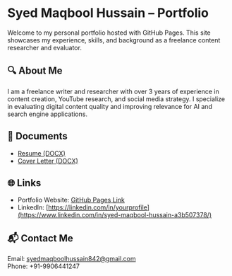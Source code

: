 
# Syed Maqbool Hussain – Portfolio

Welcome to my personal portfolio hosted with GitHub Pages. This site showcases my experience, skills, and background as a freelance content researcher and evaluator.

## 🔍 About Me
I am a freelance writer and researcher with over 3 years of experience in content creation, YouTube research, and social media strategy. I specialize in evaluating digital content quality and improving relevance for AI and search engine applications.

## 📄 Documents
- [Resume (DOCX)](./Syed_Maqbool_Hussain_Resume.docx)
- [Cover Letter (DOCX)](./Syed_Maqbool_Hussain_Cover_Letter.docx)

## 🌐 Links
- Portfolio Website: [GitHub Pages Link](https://syedmaqboolhussain842-commits.github.io/syed-portfolio/)
- LinkedIn: [https://linkedin.com/in/yourprofile](https://www.linkedin.com/in/syed-maqbool-hussain-a3b507378/)



## 📬 Contact Me
Email: syedmaqboolhussain842@gmail.com  
Phone: +91-9906441247
